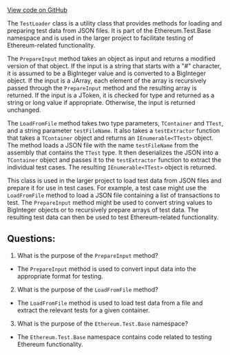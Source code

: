 [View code on GitHub](https://github.com/nethermindeth/nethermind/Ethereum.Test.Base/TestLoader.cs)

The `TestLoader` class is a utility class that provides methods for loading and preparing test data from JSON files. It is part of the Ethereum.Test.Base namespace and is used in the larger project to facilitate testing of Ethereum-related functionality.

The `PrepareInput` method takes an object as input and returns a modified version of that object. If the input is a string that starts with a "#" character, it is assumed to be a BigInteger value and is converted to a BigInteger object. If the input is a JArray, each element of the array is recursively passed through the `PrepareInput` method and the resulting array is returned. If the input is a JToken, it is checked for type and returned as a string or long value if appropriate. Otherwise, the input is returned unchanged.

The `LoadFromFile` method takes two type parameters, `TContainer` and `TTest`, and a string parameter `testFileName`. It also takes a `testExtractor` function that takes a `TContainer` object and returns an `IEnumerable<TTest>` object. The method loads a JSON file with the name `testFileName` from the assembly that contains the `TTest` type. It then deserializes the JSON into a `TContainer` object and passes it to the `testExtractor` function to extract the individual test cases. The resulting `IEnumerable<TTest>` object is returned.

This class is used in the larger project to load test data from JSON files and prepare it for use in test cases. For example, a test case might use the `LoadFromFile` method to load a JSON file containing a list of transactions to test. The `PrepareInput` method might be used to convert string values to BigInteger objects or to recursively prepare arrays of test data. The resulting test data can then be used to test Ethereum-related functionality.
## Questions: 
 1. What is the purpose of the `PrepareInput` method?
- The `PrepareInput` method is used to convert input data into the appropriate format for testing.

2. What is the purpose of the `LoadFromFile` method?
- The `LoadFromFile` method is used to load test data from a file and extract the relevant tests for a given container.

3. What is the purpose of the `Ethereum.Test.Base` namespace?
- The `Ethereum.Test.Base` namespace contains code related to testing Ethereum functionality.